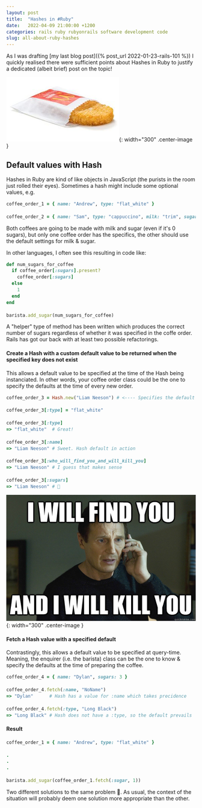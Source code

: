 ```yaml
---
layout: post
title:  "Hashes in #Ruby"
date:   2022-04-09 21:00:00 +1200
categories: rails ruby rubyonrails software development code
slug: all-about-ruby-hashes
---
```


<style type="text/css">
  .center-image {
    margin: 0 auto;
    display: block;
  }
</style>

As I was drafting [my last blog post]({% post_url 2022-01-23-rails-101 %}) I quickly realised there were sufficient points about Hashes in Ruby to justify a dedicated (albeit brief) post on the topic!

![Breakfast](/assets/hashes/hash-brown.jpg){: width="300" .center-image }

## Default values with Hash

Hashes in Ruby are kind of like objects in JavaScript (the purists in the room just rolled their eyes). Sometimes a hash might include some optional values, e.g.

```ruby
coffee_order_1 = { name: "Andrew", type: "flat_white" }

coffee_order_2 = { name: "Sam", type: "cappuccino", milk: "trim", sugars: 2 }
```

Both coffees are going to be made with milk and sugar (even if it's 0 sugars), but only one coffee order has the specifics, the other should use the default settings for milk & sugar.

In other languages, I often see this resulting in code like:
```ruby
def num_sugars_for_coffee
  if coffee_order[:sugars].present?
    coffee_order[:sugars]
  else
    1
  end
end

barista.add_sugar(num_sugars_for_coffee)
```

A "helper" type of method has been written which produces the correct number of sugars regardless of whether it was specified in the coffe order.
Rails has got our back with at least two possible refactorings.  

#### Create a Hash with a custom default value to be returned when the specified key does not exist

This allows a default value to be specified at the time of the Hash being instanciated. In other words, your coffee order class could be the one to specify the defaults at the time of every new order. 

```ruby
coffee_order_3 = Hash.new("Liam Neeson") # <---- Specifies the default value to return for non-existent keys in the Hash

coffee_order_3[:type] = "flat_white"

coffee_order_3[:type]
=> "flat_white"  # Great!

coffee_order_3[:name]
=> "Liam Neeson" # Sweet. Hash default in action

coffee_order_3[:who_will_find_you_and_will_kill_you]
=> "Liam Neeson" # I guess that makes sense

coffee_order_3[:sugars]
=> "Liam Neeson" # 🤔
```

![Liam Neeson](/assets/ror101/liam-neeson.jpg){: width="300" .center-image }

#### Fetch a Hash value with a specified default

Contrastingly, this allows a default value to be specified at query-time. Meaning, the enquirer (i.e. the barista) class can be the one to know & specify the defaults at the time of preparing the coffee.

```ruby
coffee_order_4 = { name: "Dylan", sugars: 3 }

coffee_order_4.fetch(:name, "NoName")
=> "Dylan"      # Hash has a value for :name which takes precidence

coffee_order_4.fetch(:type, "Long Black")
=> "Long Black" # Hash does not have a :type, so the default prevails
```

#### Result

```ruby
coffee_order_1 = { name: "Andrew", type: "flat_white" }

.
.
.

barista.add_sugar(coffee_order_1.fetch(:sugar, 1))
```

Two different solutions to the same problem 🤗. As usual, the context of the situation will probably deem one solution more appropriate than the other. 
